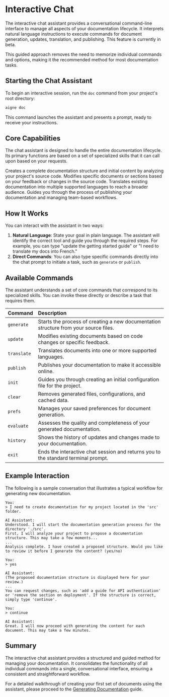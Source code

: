 # Interactive Chat

The interactive chat assistant provides a conversational command-line interface to manage all aspects of your documentation lifecycle. It interprets natural language instructions to execute commands for document generation, updates, translation, and publishing. This feature is currently in beta.

This guided approach removes the need to memorize individual commands and options, making it the recommended method for most documentation tasks.

## Starting the Chat Assistant

To begin an interactive session, run the `doc` command from your project's root directory:

```bash
aigne doc
```

This command launches the assistant and presents a prompt, ready to receive your instructions.

## Core Capabilities

The chat assistant is designed to handle the entire documentation lifecycle. Its primary functions are based on a set of specialized skills that it can call upon based on your requests.

<x-cards data-columns="2">
  <x-card data-title="Generate Documentation" data-icon="lucide:file-plus-2">
    Creates a complete documentation structure and initial content by analyzing your project's source code.
  </x-card>
  <x-card data-title="Refine and Update" data-icon="lucide:edit">
    Modifies specific documents or sections based on your feedback or changes in the source code.
  </x-card>
  <x-card data-title="Translate Content" data-icon="lucide:languages">
    Translates existing documentation into multiple supported languages to reach a broader audience.
  </x-card>
  <x-card data-title="Publish and Manage" data-icon="lucide:upload-cloud">
    Guides you through the process of publishing your documentation and managing team-based workflows.
  </x-card>
</x-cards>

## How It Works

You can interact with the assistant in two ways:

1.  **Natural Language**: State your goal in plain language. The assistant will identify the correct tool and guide you through the required steps. For example, you can type "update the getting started guide" or "I need to translate my docs into French."
2.  **Direct Commands**: You can also type specific commands directly into the chat prompt to initiate a task, such as `generate` or `publish`.

## Available Commands

The assistant understands a set of core commands that correspond to its specialized skills. You can invoke these directly or describe a task that requires them.

| Command | Description |
| :--- | :--- |
| `generate` | Starts the process of creating a new documentation structure from your source files. |
| `update` | Modifies existing documents based on code changes or specific feedback. |
| `translate` | Translates documents into one or more supported languages. |
| `publish` | Publishes your documentation to make it accessible online. |
| `init` | Guides you through creating an initial configuration file for the project. |
| `clear` | Removes generated files, configurations, and cached data. |
| `prefs` | Manages your saved preferences for document generation. |
| `evaluate` | Assesses the quality and completeness of your generated documentation. |
| `history` | Shows the history of updates and changes made to your documentation. |
| `exit` | Ends the interactive chat session and returns you to the standard terminal prompt. |

## Example Interaction

The following is a sample conversation that illustrates a typical workflow for generating new documentation.

```text
You:
> I need to create documentation for my project located in the 'src' folder.

AI Assistant:
Understood. I will start the documentation generation process for the directory './src'.
First, I will analyze your project to propose a documentation structure. This may take a few moments...
...
Analysis complete. I have created a proposed structure. Would you like to review it before I generate the content? (yes/no)

You:
> yes

AI Assistant:
(The proposed documentation structure is displayed here for your review.)
...
You can request changes, such as 'add a guide for API authentication' or 'remove the section on deployment'. If the structure is correct, simply type 'continue'.

You:
> continue

AI Assistant:
Great. I will now proceed with generating the content for each document. This may take a few minutes.
```

## Summary

The interactive chat assistant provides a structured and guided method for managing your documentation. It consolidates the functionality of all individual commands into a single, conversational interface, ensuring a consistent and straightforward workflow.

For a detailed walkthrough of creating your first set of documents using the assistant, please proceed to the [Generating Documentation](./guides-generating-documentation.md) guide.